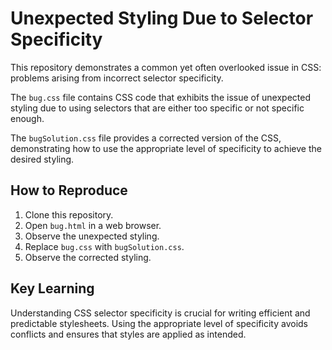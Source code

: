 # Unexpected Styling Due to Selector Specificity

This repository demonstrates a common yet often overlooked issue in CSS: problems arising from incorrect selector specificity.

The `bug.css` file contains CSS code that exhibits the issue of unexpected styling due to using selectors that are either too specific or not specific enough.

The `bugSolution.css` file provides a corrected version of the CSS, demonstrating how to use the appropriate level of specificity to achieve the desired styling.

## How to Reproduce
1. Clone this repository.
2. Open `bug.html` in a web browser.
3. Observe the unexpected styling.
4. Replace `bug.css` with `bugSolution.css`.
5. Observe the corrected styling.

## Key Learning
Understanding CSS selector specificity is crucial for writing efficient and predictable stylesheets.  Using the appropriate level of specificity avoids conflicts and ensures that styles are applied as intended.